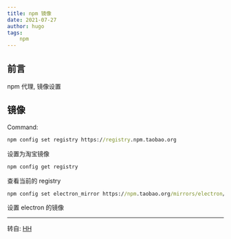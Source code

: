 ```yaml
---
title: npm 镜像
date: 2021-07-27
author: hugo
tags:
    npm
---
```


## 前言

npm 代理, 镜像设置

## 镜像

Command:
```cmd
npm config set registry https://registry.npm.taobao.org
```
设置为淘宝镜像


```cmd
npm config get registry
```
查看当前的 registry


```cmd
npm config set electron_mirror https://npm.taobao.org/mirrors/electron/
```
设置 electron 的镜像


---
转自: [HH](http://www.hugohuang.xyz/)

